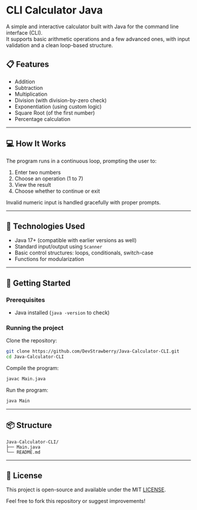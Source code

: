 # CLI Calculator Java

A simple and interactive calculator built with Java for the command line interface (CLI).  
It supports basic arithmetic operations and a few advanced ones, with input validation and a clean loop-based structure.

## 📋 Features

- Addition
- Subtraction
- Multiplication
- Division (with division-by-zero check)
- Exponentiation (using custom logic)
- Square Root (of the first number)
- Percentage calculation

---

## 💻 How It Works

The program runs in a continuous loop, prompting the user to:

1. Enter two numbers
2. Choose an operation (1 to 7)
3. View the result
4. Choose whether to continue or exit

Invalid numeric input is handled gracefully with proper prompts.

---

## 🧠 Technologies Used

- Java 17+ (compatible with earlier versions as well)
- Standard input/output using `Scanner`
- Basic control structures: loops, conditionals, switch-case
- Functions for modularization

---

## 🚀 Getting Started

### Prerequisites

- Java installed (`java -version` to check)

### Running the project

Clone the repository:

```bash
git clone https://github.com/DevStrawberry/Java-Calculator-CLI.git
cd Java-Calculator-CLI
```

Compile the program:

```bash
javac Main.java
```

Run the program:

```bash
java Main
```
---

## 📦 Structure
```text
Java-Calculator-CLI/
├── Main.java
└── README.md
```
---

## 📄 License
This project is open-source and available under the MIT [LICENSE](LICENSE.md).

Feel free to fork this repository or suggest improvements!

